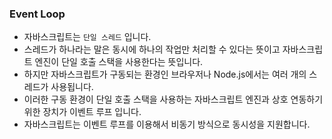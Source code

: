 ### Event Loop

- 자바스크립트는 `단일 스레드` 입니다.
- 스레드가 하나라는 말은 동시에 하나의 작업만 처리할 수 있다는 뜻이고 자바스크립트 엔진이 단일 호출 스택을 사용한다는 뜻입니다.
- 하지만 자바스크립트가 구동되는 환경인 브라우저나 Node.js에서는 여러 개의 스레드가 사용됩니다.
- 이러한 구동 환경이 단일 호출 스택을 사용하는 자바스크립트 엔진과 상호 연동하기 위한 장치가 이벤트 루프 입니다.
- 자바스크립트는 이벤트 루프를 이용해서 비동기 방식으로 동시성을 지원합니다.
